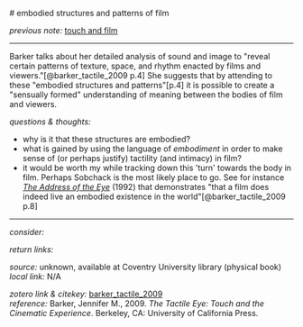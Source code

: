 # embodied structures and patterns of film

_previous note:_  [touch and film](x-devonthink-item://DEC3FB75-5F7D-4ED8-BAD1-A3761E418F0C)  

---

Barker talks about her detailed analysis of sound and image to "reveal certain patterns of texture, space, and rhythm enacted by films and viewers."[@barker_tactile_2009 p.4] She suggests that by attending to these "embodied structures and patterns"[p.4] it is possible to create a "sensually formed" understanding of meaning between the bodies of film and viewers.  

_questions & thoughts:_

- why is it that these structures are embodied?  
- what is gained by using the language of _embodiment_ in order to make sense of (or perhaps justify) tactility (and intimacy) in film?  
- it would be worth my while tracking down this 'turn' towards the body in film. Perhaps Sobchack is the most likely place to go. See for instance [_The Address of the Eye_](zotero://select/items/1_RVQJI2V4) (1992) that demonstrates "that a film does indeed live an embodied existence in the world"[@barker_tactile_2009 p.8] 


--- 

_consider:_ 


_return links:_

_source:_ unknown, available at Coventry University library (physical book)      
_local link:_ N/A

_zotero link & citekey:_ [barker_tactile_2009](zotero://select/items/1_AGI2LELH)  
_reference:_ Barker, Jennifer M., 2009. _The Tactile Eye: Touch and the Cinematic Experience_. Berkeley, CA: University of California Press.


